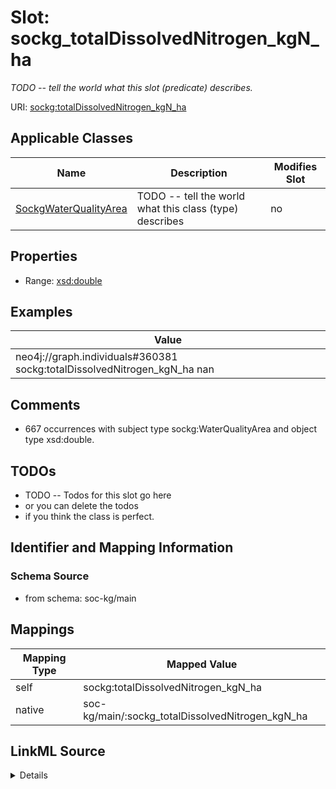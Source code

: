 

# Slot: sockg_totalDissolvedNitrogen_kgN_ha


_TODO -- tell the world what this slot (predicate) describes._





URI: [sockg:totalDissolvedNitrogen_kgN_ha](http://www.semanticweb.org/sockg/ontologies/2024/0/soil-carbon-ontology/totalDissolvedNitrogen_kgN_ha)



<!-- no inheritance hierarchy -->





## Applicable Classes

| Name | Description | Modifies Slot |
| --- | --- | --- |
| [SockgWaterQualityArea](../classes/SockgWaterQualityArea.md) | TODO -- tell the world what this class (type) describes |  no  |







## Properties

* Range: [xsd:double](http://www.w3.org/2001/XMLSchema#double)






## Examples

| Value |
| --- |
| neo4j://graph.individuals#360381 sockg:totalDissolvedNitrogen_kgN_ha nan |

## Comments

* 667 occurrences with subject type sockg:WaterQualityArea and object type xsd:double.

## TODOs

* TODO -- Todos for this slot go here
* or you can delete the todos
* if you think the class is perfect.

## Identifier and Mapping Information







### Schema Source


* from schema: soc-kg/main




## Mappings

| Mapping Type | Mapped Value |
| ---  | ---  |
| self | sockg:totalDissolvedNitrogen_kgN_ha |
| native | soc-kg/main/:sockg_totalDissolvedNitrogen_kgN_ha |




## LinkML Source

<details>
```yaml
name: sockg_totalDissolvedNitrogen_kgN_ha
description: TODO -- tell the world what this slot (predicate) describes.
todos:
- TODO -- Todos for this slot go here
- or you can delete the todos
- if you think the class is perfect.
comments:
- 667 occurrences with subject type sockg:WaterQualityArea and object type xsd:double.
examples:
- value: neo4j://graph.individuals#360381 sockg:totalDissolvedNitrogen_kgN_ha nan
from_schema: soc-kg/main
rank: 1000
slot_uri: sockg:totalDissolvedNitrogen_kgN_ha
alias: sockg_totalDissolvedNitrogen_kgN_ha
domain_of:
- sockg_WaterQualityArea
range: double

```
</details>